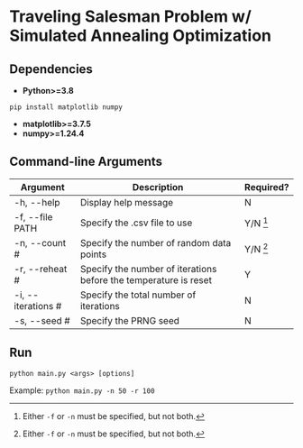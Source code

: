 # Traveling Salesman Problem w/ Simulated Annealing Optimization
## Dependencies
- **Python>=3.8**

```pip install matplotlib numpy```
- **matplotlib>=3.7.5**
- **numpy>=1.24.4**

## Command-line Arguments
|Argument|Description|Required?
|-|-|-
|-h, --help|Display help message|N
|-f, --file PATH|Specify the .csv file to use|Y/N [^1]
|-n, --count #|Specify the number of random data points|Y/N [^1]
|-r, --reheat #|Specify the number of iterations before the temperature is reset|Y
|-i, --iterations #|Specify the total number of iterations|N
|-s, --seed #|Specify the PRNG seed|N

[^1]: Either ```-f``` or ```-n``` must be specified, but not both.

## Run
```python main.py <args> [options]```

Example:
```python main.py -n 50 -r 100```
